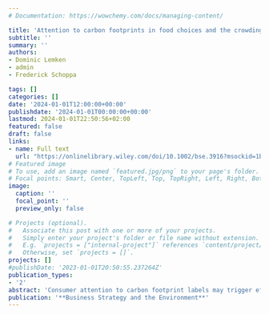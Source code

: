 ```yaml
---
# Documentation: https://wowchemy.com/docs/managing-content/

title: 'Attention to carbon footprints in food choices and the crowding out effect of attention‐leading nudges'
subtitle: ''
summary: ''
authors:
- Dominic Lemken 
- admin 
- Frederick Schoppa

tags: []
categories: []
date: '2024-01-01T12:00:00+00:00'
publishdate: '2024-01-01T00:00:00+00:00'
lastmod: 2024-01-01T22:50:56+02:00
featured: false
draft: false
links: 
- name: Full text
  url: "https://onlinelibrary.wiley.com/doi/10.1002/bse.3916?msockid=1bb123824c5b688819ae36db4de069dc"
# Featured image
# To use, add an image named `featured.jpg/png` to your page's folder.
# Focal points: Smart, Center, TopLeft, Top, TopRight, Left, Right, BottomLeft, Bottom, BottomRight.
image:
  caption: ''
  focal_point: ''
  preview_only: false

# Projects (optional).
#   Associate this post with one or more of your projects.
#   Simply enter your project's folder or file name without extension.
#   E.g. `projects = ["internal-project"]` references `content/project/deep-learning/index.md`.
#   Otherwise, set `projects = []`.
projects: []
#publishDate: '2023-01-01T20:50:55.237264Z'
publication_types: 
- '2'
abstract: 'Consumer attention to carbon footprint labels may trigger efforts to adjust the agri‐food sector toward more sustainable production. To assess attention levels, we used milk and bread products in an information display matrix (IDM), allowing consumers to direct attention or ignore various food product attributes. Our method improved upon previous IDM applications by introducing real‐world complexity, featuring 25 attributes per product and multiple trade‐offs. A randomizer ensured fairness by determining the order of attribute display. Results show that carbon footprints are not the primarily attended attributes. A salience nudge favoring carbon footprints directs attention to it but halves the attention paid to more holistic environmental footprints. We discuss strategies to promote environmental dimensions jointly and provide implications and recommendations for future labeling policies and marketing strategies.'
publication: '**Business Strategy and the Environment**'
---
```

